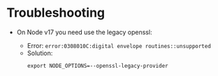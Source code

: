 # Troubleshooting

- On Node v17 you need use the legacy openssl:

  - Error: `error:0308010C:digital envelope routines::unsupported`
  - Solution:
    ```shell
    export NODE_OPTIONS=--openssl-legacy-provider
    ```
